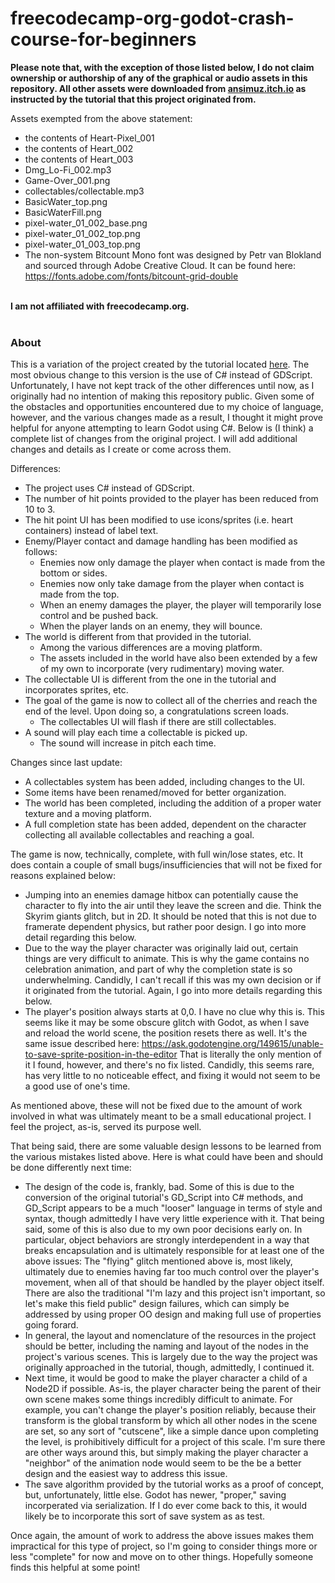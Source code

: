 # freecodecamp-org-godot-crash-course-for-beginners

**Please note that, with the exception of those listed below, I do not claim ownership or authorship of any of the graphical or audio assets in this repository. All other assets were downloaded from [ansimuz.itch.io](https://ansimuz.itch.io/sunny-land-pixel-game-art) as instructed by the tutorial that this project originated from.**
  
Assets exempted from the above statement:
- the contents of Heart-Pixel_001 
- the contents of Heart_002
- the contents of Heart_003
- Dmg_Lo-Fi_002.mp3
- Game-Over_001.png
- collectables/collectable.mp3
- BasicWater_top.png
- BasicWaterFill.png
- pixel-water_01_002_base.png
- pixel-water_01_002_top.png
- pixel-water_01_003_top.png
- The non-system Bitcount Mono font was designed by Petr van Blokland and sourced through Adobe Creative Cloud. It can be found here: https://fonts.adobe.com/fonts/bitcount-grid-double
<br /><br />

**I am not affiliated with freecodecamp.org.**
<br /><br />

### About
This is a variation of the project created by the tutorial located [here](https://www.youtube.com/watch?v=S8lMTwSRoRg&ab_channel=freeCodeCamp.org). The most obvious change to this version is the use of C# instead of GDScript. Unfortunately, I have not kept track of the other differences until now, as I originally had no intention of making this repository public. Given some of the obstacles and opportunities encountered due to my choice of language, however, and the various changes made as a result, I thought it might prove helpful for anyone attempting to learn Godot using C#. Below is (I think) a complete list of changes from the original project. I will add additional changes and details as I create or come across them.

  Differences:
  - The project uses C# instead of GDScript.
  - The number of hit points provided to the player has been reduced from 10 to 3.
  - The hit point UI has been modified to use icons/sprites (i.e. heart containers) instead of label text.
  - Enemy/Player contact and damage handling has been modified as follows:
    - Enemies now only damage the player when contact is made from the bottom or sides.
    - Enemies now only take damage from the player when contact is made from the top.
    - When an enemy damages the player, the player will temporarily lose control and be pushed back.
    - When the player lands on an enemy, they will bounce.
  - The world is different from that provided in the tutorial.
    - Among the various differences are a moving platform.
    - The assets included in the world have also been extended by a few of my own to incorporate (very rudimentary) moving water.
  - The collectable UI is different from the one in the tutorial and incorporates sprites, etc.
  - The goal of the game is now to collect all of the cherries and reach the end of the level. Upon doing so, a congratulations screen loads.
    - The collectables UI will flash if there are still collectables.
  - A sound will play each time a collectable is picked up.
    - The sound will increase in pitch each time.
  
  Changes since last update:
  - A collectables system has been added, including changes to the UI.
  - Some items have been renamed/moved for better organization.
  - The world has been completed, including the addition of a proper water texture and a moving platform.
  - A full completion state has been added, dependent on the character collecting all available collectables and reaching a goal.

The game is now, technically, complete, with full win/lose states, etc. It does contain a couple of small bugs/insufficiencies that will not be fixed for reasons explained below:
  - Jumping into an enemies damage hitbox can potentially cause the character to fly into the air until they leave the screen and die. Think the Skyrim giants glitch, but in 2D. It should be noted that this is not due to framerate dependent physics, but rather poor design. I go into more detail regarding this below.
  - Due to the way the player character was originally laid out, certain things are very difficult to animate. This is why the game contains no celebration animation, and part of why the completion state is so underwhelming. Candidly, I can't recall if this was my own decision or if it originated from the tutorial. Again, I go into more details regarding this below.
  - The player's position always starts at 0,0. I have no clue why this is. This seems like it may be some obscure glitch with Godot, as when I save and reload the world scene, the position resets there as well. It's the same issue described here: https://ask.godotengine.org/149615/unable-to-save-sprite-position-in-the-editor That is literally the only mention of it I found, however, and there's no fix listed. Candidly, this seems rare, has very little to no noticeable effect, and fixing it would not seem to be a good use of one's time.

As mentioned above, these will not be fixed due to the amount of work involved in what was ultimately meant to be a small educational project. I feel the project, as-is, served its purpose well.

That being said, there are some valuable design lessons to be learned from the various mistakes listed above. Here is what could have been and should be done differently next time:
  - The design of the code is, frankly, bad. Some of this is due to the conversion of the original tutorial's GD_Script into C# methods, and GD_Script appears to be a much "looser" language in terms of style and syntax, though admittedly I have very little experience with it. That being said, some of this is also due to my own poor decisions early on. In particular, object behaviors are strongly interdependent in a way that breaks encapsulation and is ultimately responsible for at least one of the above issues: The "flying" glitch mentioned above is, most likely, ultimately due to enemies having far too much control over the player's movement, when all of that should be handled by the player object itself. There are also the traditional "I'm lazy and this project isn't important, so let's make this field public" design failures, which can simply be addressed by using proper OO design and making full use of properties going forard.
  - In general, the layout and nomenclature of the resources in the project should be better, including the naming and layout of the nodes in the project's various scenes. This is largely due to the way the project was originally approached in the tutorial, though, admittedly, I continued it.
  - Next time, it would be good to make the player character a child of a Node2D if possible. As-is, the player character being the parent of their own scene makes some things incredibly difficult to animate. For example, you can't change the player's position reliably, because their transform is the global transform by which all other nodes in the scene are set, so any sort of "cutscene", like a simple dance upon completing the level, is prohibitively difficult for a project of this scale. I'm sure there are other ways around this, but simply making the player character a "neighbor" of the animation node would seem to be the be a better design and the easiest way to address this issue.
  - The save algorithm provided by the tutorial works as a proof of concept, but, unfortunately, little else. Godot has newer, "proper," saving incorperated via serialization. If I do ever come back to this, it would likely be to incorporate this sort of save system as as test.

  Once again, the amount of work to address the above issues makes them impractical for this type of project, so I'm going to consider things more or less "complete" for now and move on to other things. Hopefully someone finds this helpful at some point!